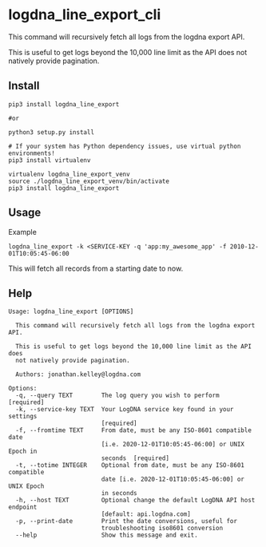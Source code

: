 # logdna_line_export_cli

This command will recursively fetch all logs from the logdna export API.

This is useful to get logs beyond the 10,000 line limit as the API does not natively provide pagination.
  
## Install
```
pip3 install logdna_line_export

#or

python3 setup.py install

# If your system has Python dependency issues, use virtual python environments!
pip3 install virtualenv

virtualenv logdna_line_export_venv
source ./logdna_line_export_venv/bin/activate
pip3 install logdna_line_export
```

## Usage

Example
```
logdna_line_export -k <SERVICE-KEY -q 'app:my_awesome_app' -f 2010-12-01T10:05:45-06:00
```

This will fetch all records from a starting date to now.

## Help

```
Usage: logdna_line_export [OPTIONS]

  This command will recursively fetch all logs from the logdna export API.

  This is useful to get logs beyond the 10,000 line limit as the API does
  not natively provide pagination.

  Authors: jonathan.kelley@logdna.com

Options:
  -q, --query TEXT        The log query you wish to perform  [required]
  -k, --service-key TEXT  Your LogDNA service key found in your settings
                          [required]
  -f, --fromtime TEXT     From date, must be any ISO-8601 compatible date
                          [i.e. 2020-12-01T10:05:45-06:00] or UNIX Epoch in
                          seconds  [required]
  -t, --totime INTEGER    Optional from date, must be any ISO-8601 compatible
                          date [i.e. 2020-12-01T10:05:45-06:00] or UNIX Epoch
                          in seconds
  -h, --host TEXT         Optional change the default LogDNA API host endpoint
                          [default: api.logdna.com]
  -p, --print-date        Print the date conversions, useful for
                          troubleshooting iso8601 conversion
  --help                  Show this message and exit.
```
